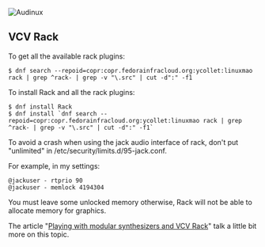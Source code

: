 ![Audinux](../images/AudinuxBanner.png)

## VCV Rack

To get all the available rack plugins:
```
$ dnf search --repoid=copr:copr.fedorainfracloud.org:ycollet:linuxmao rack | grep ^rack- | grep -v "\.src" | cut -d":" -f1
```


To install Rack and all the rack plugins:
```
$ dnf install Rack
$ dnf install `dnf search --repoid=copr:copr.fedorainfracloud.org:ycollet:linuxmao rack | grep ^rack- | grep -v "\.src" | cut -d":" -f1`
```

To avoid a crash when using the jack audio interface of rack, don't put "unlimited" in /etc/security/limits.d/95-jack.conf.

For example, in my settings:
```
@jackuser - rtprio 90
@jackuser - memlock 4194304
```
You must leave some unlocked memory otherwise, Rack will not be able to allocate memory for graphics.

The article "[Playing with modular synthesizers and VCV Rack](https://fedoramagazine.org/vcv-rack-modular-synthesizers/)" talk a little bit more on this topic.
